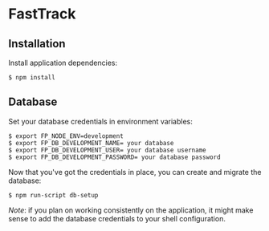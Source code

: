 FastTrack
======

## Installation

Install application dependencies:

```
$ npm install
```

## Database

Set your database credentials in environment variables:

```
$ export FP_NODE_ENV=development
$ export FP_DB_DEVELOPMENT_NAME= your database
$ export FP_DB_DEVELOPMENT_USER= your database username
$ export FP_DB_DEVELOPMENT_PASSWORD= your database password
```

Now that you've got the credentials in place, you can create and migrate the database:

```
$ npm run-script db-setup
```

*Note*: if you plan on working consistently on the application, it might make sense to add the database credentials to your shell configuration.
